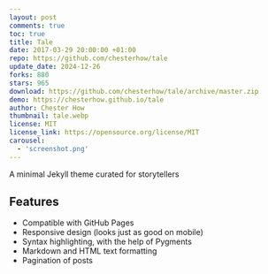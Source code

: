 ```yaml
---
layout: post
comments: true
toc: true
title: Tale
date: 2017-03-29 20:00:00 +01:00
repo: https://github.com/chesterhow/tale
update_date: 2024-12-26
forks: 880
stars: 965
download: https://github.com/chesterhow/tale/archive/master.zip
demo: https://chesterhow.github.io/tale
author: Chester How
thumbnail: tale.webp
license: MIT
license_link: https://opensource.org/license/MIT
carousel:
  - 'screenshot.png'
---
```


A minimal Jekyll theme curated for storytellers

## Features

* Compatible with GitHub Pages
* Responsive design (looks just as good on mobile)
* Syntax highlighting, with the help of Pygments
* Markdown and HTML text formatting
* Pagination of posts
